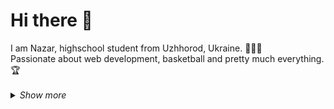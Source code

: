 <h1>Hi there 👋</h1>
I am Nazar, highschool student from Uzhhorod, Ukraine. 🧑🏼‍🎓<br>
Passionate about web development, basketball and pretty much everything. 🏆<br>

<br>

<details>
  
  <summary><i>Show more</i></summary>
  
  <h2>My Skills</h2>
  
  <!--Web Development Basics: -->
  <span>
    <img alt="HTML5" src="https://img.shields.io/badge/-HTML5-ffa500?style=flat-square&logo=html5&logoColor=white" /> 
    <img alt="CSS3" src="https://img.shields.io/badge/-CSS3-6495ed?style=flat-square&logo=css3&logoColor=white" /> 
    <img alt="JavaScript" src="https://img.shields.io/badge/-JavaScript-ffff00?style=flat-square&logo=javascript&logoColor=black" /> 
  </span>
  
  <br>
  
  <!--Frontend Frameworks: -->
  <span>
    <img alt="React" src="https://img.shields.io/badge/-React-45b8d8?style=flat-square&logo=react&logoColor=white" /> 
  </span>
  
  <br>
  
  <!--Backend: -->
  <span>
    <img alt="Nodejs" src="https://img.shields.io/badge/-Nodejs-43853d?style=flat-square&logo=Node.js&logoColor=white" />
    <img alt="NPM" src="https://img.shields.io/badge/-NPM-ff0000?style=flat-square&logo=npm&logoColor=white" />
    <img alt="Express" src="https://img.shields.io/badge/-Express-ffffff?style=flat-square&logo=express&logoColor=black" />
    <img alt="PostgeSQL" src="https://img.shields.io/badge/-PostgeSQL-2596be?style=flat-square&logo=postgresql&logoColor=white" />
  </span>

  <h2>My Projects</h2>
  <a href="https://nazarhapak.github.io/face-recognition/">Face Recognition Application</a>
  <br>
  <a href="https://nazarhapak.github.io/weather-app/">Weather Application</a>
  <br>
  <a href="https://nazarhapak.github.io/omnifood/">Omnifood (from HTML & CSS course)</a>
  
  
  <h2>Course Certificates</h2>
  <a href="https://www.udemy.com/certificate/UC-c357bcdc-3611-419c-aa0a-ab5992223577/" target="_blank">Complete Web Developer by Andrei Neagoie</a>
  <br>
  <a href="https://www.udemy.com/certificate/UC-8299211e-6362-40c6-aaea-bd7456501a15/" target="_blank">Build Responsive Real-World Websites with HTML and CSS by Jonas Schmedtmann</a>

  <h2>Currently Learning</h2>
    - Advancing my HTML, CSS and Design Skills; <br>
    - Diving deeper into JavaScript; <br>
    - Exploring Git and GitHub;

</details>
